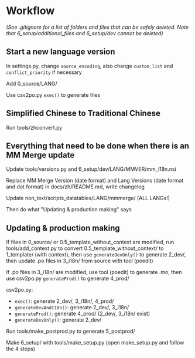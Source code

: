 # Workflow

*(See .gitignore for a list of folders and files that can be safely deleted. Note that 6_setup/additional_files and 6_setup/dev cannot be deleted)*

## Start a new language version

In settings.py, change `source_encoding`, also change `custom_list` and `conflict_priority` if necessary

Add 0_source/LANG/

Use csv2po.py `exec()` to generate files

## Simplified Chinese to Traditional Chinese

Run tools/zhconvert.py

## Everything that need to be done when there is an MM Merge update

Update tools/versions.py and 6_setup/dev/LANG/MMVER/mm_i18n.nsi

Replace MM Merge Version (date format) and Lang Versions (date format and dot format) in docs/zh/README.md, write changelog

Update non_text/scripts_datatables/LANG/mmmerge/ (ALL LANGs!)

Then do what "Updating & production making" says

## Updating & production making

If files in 0_source/ or 0.5_template_without_context are modified, run tools/add_context.py to convert 0.5_template_without_context/ to 1_template/ (with context), then use `generateDevOnly()` to generate 2_dev/, then update .po files in 3_i18n/ from source with tool (poedit)

If .po files in 3_i18n/ are modified, use tool (poedit) to generate .mo, then use csv2po.py `generateProd()` to generate 4_prod/

csv2po.py:
* `exec()`: generate 2_dev/, 3_i18n/, 4_prod/
* `generateDevAndI18n()`: generate 2_dev/, 3_i18n/
* `generateProd()`: generate 4_prod/ (2_dev/, 3_i18n/ exist)
* `generateDevOnly()`: generate 2_dev/

Run tools/make_postprod.py to generate 5_postprod/

Make 6_setup/ with tools/make_setup.py (open make_setup.py and follow the 4 steps)
